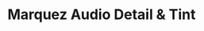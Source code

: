 ---
title: "Marquez Audio Detail & Tint"
url: /amarillo/marquez-audio-detail-and-tint/
shop: car repair
---